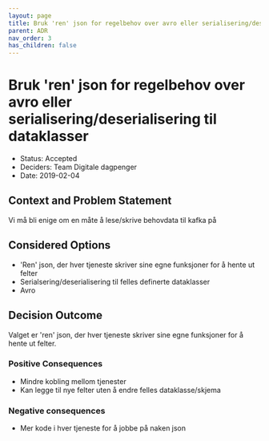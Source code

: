 ```yaml
---
layout: page
title: Bruk 'ren' json for regelbehov over avro eller serialisering/deserialisering til dataklasser
parent: ADR
nav_order: 3
has_children: false
---
```


# Bruk 'ren' json for regelbehov over avro eller serialisering/deserialisering til dataklasser

* Status: Accepted
* Deciders: Team Digitale dagpenger
* Date: 2019-02-04

## Context and Problem Statement

Vi må bli enige om en måte å lese/skrive behovdata til kafka på

## Considered Options

* 'Ren' json, der hver tjeneste skriver sine egne funksjoner for å hente ut felter
* Serialsering/deserialisering til felles definerte dataklasser
* Avro

## Decision Outcome

Valget er 'ren' json, der hver tjeneste skriver sine egne funksjoner for å hente ut felter.

### Positive Consequences
* Mindre kobling mellom tjenester
* Kan legge til nye felter uten å endre felles dataklasse/skjema

### Negative consequences
* Mer kode i hver tjeneste for å jobbe på naken json

